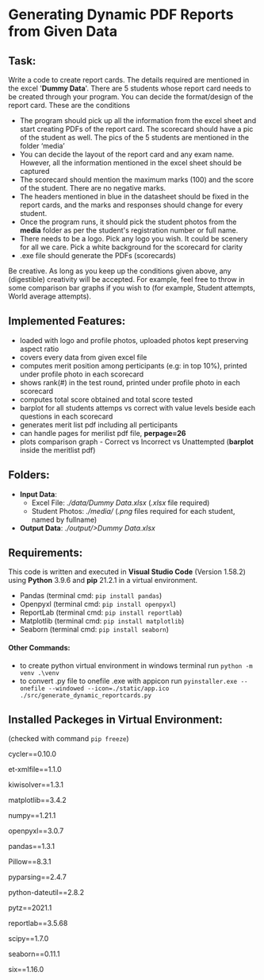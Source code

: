 # Generating Dynamic PDF Reports from Given Data

## Task:
Write a code to create report cards. The details required are mentioned in the excel '**Dummy Data**'. There are 5 students whose report card needs to be created through your program. You can decide the format/design of the report card. These are the conditions 
*	The program should pick up all the information from the excel sheet and start creating PDFs of the report card. The scorecard should have a pic of the student as well. The pics of the 5 students are mentioned in the folder ‘media’
*	You can decide the layout of the report card and any exam name. However, all the information mentioned in the excel sheet should be captured 
*	The scorecard should mention the maximum marks (100) and the score of the student. There are no negative marks.
*	The headers mentioned in blue in the datasheet should be fixed in the report cards, and the marks and responses should change for every student. 
*	Once the program runs, it should pick the student photos from the **media** folder as per the student's registration number or full name. 
*	There needs to be a logo. Pick any logo you wish. It could be scenery for all we care. Pick a white background for the scorecard for clarity
*	.exe file should generate the PDFs (scorecards)

Be creative. As long as you keep up the conditions given above, any (digestible) creativity will be accepted. For example, feel free to throw in some comparison bar graphs if you wish to (for example, Student attempts, World average attempts).

## Implemented Features:
* loaded with logo and profile photos, uploaded photos kept preserving aspect ratio
* covers every data from given excel file
* computes merit position among perticipants (e.g: in top 10%), printed under profile photo in each scorecard
* shows rank(#) in the test round, printed under profile photo in each scorecard
* computes total score obtained and total score tested
* barplot for all students attemps vs correct with value levels beside each questions in each scorecard
* generates merit list pdf including all perticipants
* can handle pages for merilist pdf file, **perpage=26**
* plots comparison graph - Correct vs Incorrect vs Unattempted (**barplot** inside the meritlist pdf)

## Folders:
- **Input Data**:
    - Excel File: _./data/Dummy Data.xlsx_     (_.xlsx_ file required)
    - Student Photos: _./media/_     (_.png_ files required for each student, named by fullname)
- **Output Data**: _./output/>Dummy Data.xlsx_

## Requirements:
This code is written and executed in **Visual Studio Code** (Version 1.58.2) using **Python** 3.9.6 and **pip** 21.2.1 in a virtual environment.
* Pandas (terminal cmd: `pip install pandas`)
* Openpyxl (terminal cmd: `pip install openpyxl`)
* ReportLab (terminal cmd: `pip install reportlab`)
* Matplotlib (terminal cmd: `pip install matplotlib`)
* Seaborn (terminal cmd: `pip install seaborn`)

#### Other Commands:
* to create python virtual environment in windows terminal run `python -m venv .\venv`
* to convert .py file to onefile .exe with appicon run `pyinstaller.exe --onefile --windowed --icon=./static/app.ico ./src/generate_dynamic_reportcards.py`

## Installed Packeges in Virtual Environment:
(checked with command `pip freeze`)

cycler==0.10.0

et-xmlfile==1.1.0

kiwisolver==1.3.1

matplotlib==3.4.2

numpy==1.21.1

openpyxl==3.0.7

pandas==1.3.1

Pillow==8.3.1

pyparsing==2.4.7

python-dateutil==2.8.2

pytz==2021.1

reportlab==3.5.68

scipy==1.7.0

seaborn==0.11.1

six==1.16.0